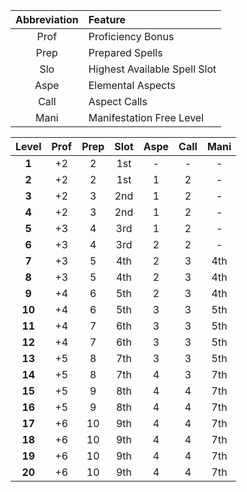 
| Abbreviation | Feature                      |
| :----------: | :--------------------------- |
|     Prof     | Proficiency Bonus            |
|     Prep     | Prepared Spells              |
|     Slo      | Highest Available Spell Slot |
|     Aspe     | Elemental Aspects            |
|     Call     | Aspect Calls                 |
|     Mani     | Manifestation Free Level     |

| Level  | Prof | Prep | Slot | Aspe | Call | Mani |
| :----: | :--: | :--: | :--: | :--: | :--: | :--: |
| **1**  |  +2  |  2   | 1st  |  -   |  -   |  -   |
| **2**  |  +2  |  2   | 1st  |  1   |  2   |  -   |
| **3**  |  +2  |  3   | 2nd  |  1   |  2   |  -   |
| **4**  |  +2  |  3   | 2nd  |  1   |  2   |  -   |
| **5**  |  +3  |  4   | 3rd  |  1   |  2   |  -   |
| **6**  |  +3  |  4   | 3rd  |  2   |  2   |  -   |
| **7**  |  +3  |  5   | 4th  |  2   |  3   | 4th  |
| **8**  |  +3  |  5   | 4th  |  2   |  3   | 4th  |
| **9**  |  +4  |  6   | 5th  |  2   |  3   | 4th  |
| **10** |  +4  |  6   | 5th  |  3   |  3   | 5th  |
| **11** |  +4  |  7   | 6th  |  3   |  3   | 5th  |
| **12** |  +4  |  7   | 6th  |  3   |  3   | 5th  |
| **13** |  +5  |  8   | 7th  |  3   |  3   | 5th  |
| **14** |  +5  |  8   | 7th  |  4   |  3   | 7th  |
| **15** |  +5  |  9   | 8th  |  4   |  4   | 7th  |
| **16** |  +5  |  9   | 8th  |  4   |  4   | 7th  |
| **17** |  +6  |  10  | 9th  |  4   |  4   | 7th  |
| **18** |  +6  |  10  | 9th  |  4   |  4   | 7th  |
| **19** |  +6  |  10  | 9th  |  4   |  4   | 7th  |
| **20** |  +6  |  10  | 9th  |  4   |  4   | 7th  |


